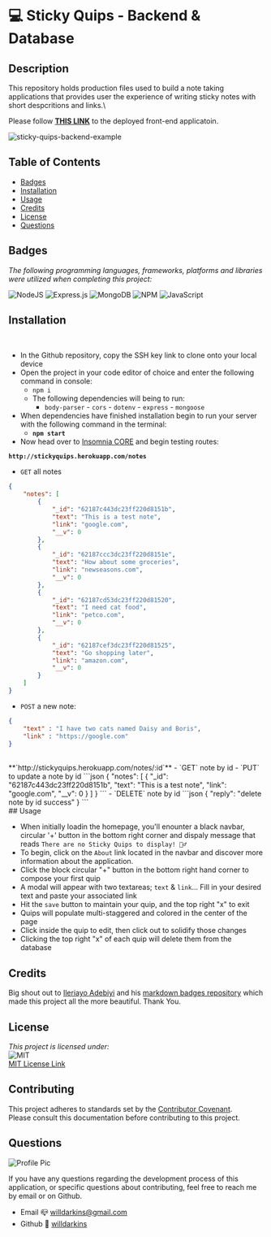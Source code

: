 
# 💻 Sticky Quips - Backend & Database

## Description
This repository holds production files used to build a note taking applications that provides user the experience of writing sticky notes with short despcritions and links.\

Please follow **[THIS LINK](https://willdarkins.github.io/sticky-quips-frontend/)** to the deployed front-end applicatoin.

![sticky-quips-backend-example](https://user-images.githubusercontent.com/84754257/155666783-e1d5b8ea-9248-4874-86c1-51223adbfd1c.gif)

## Table of Contents

* [Badges](#badges)
* [Installation](#installation)
* [Usage](#usage)
* [Credits](#credits)
* [License](#license)
* [Questions](#questions)

## Badges 
*The following programming languages, frameworks, platforms and libraries were utilized when completing this project:*

![NodeJS](https://img.shields.io/badge/node.js-6DA55F?style=for-the-badge&logo=node.js&logoColor=white)
![Express.js](https://img.shields.io/badge/express.js-%23404d59.svg?style=for-the-badge&logo=express&logoColor=%2361DAFB)
![MongoDB](https://img.shields.io/badge/MongoDB-%234ea94b.svg?style=for-the-badge&logo=mongodb&logoColor=white)
![NPM](https://img.shields.io/badge/NPM-%23000000.svg?style=for-the-badge&logo=npm&logoColor=white)
![JavaScript](https://img.shields.io/badge/javascript-%23323330.svg?style=for-the-badge&logo=javascript&logoColor=%23F7DF1E)

## Installation
<br>

- In the Github repository, copy the SSH key link to clone onto your local device
- Open the project in your code editor of choice and enter the following command in console:
  - `npm i`
  - The following dependencies will being to run:
    - `body-parser` - `cors` - `dotenv` - `express` - `mongoose`
- When dependencies have finished installation begin to run your server with the following command in the terminal:
  - **`npm start`**
- Now head over to <a href=https://insomnia.rest>Insomnia CORE</a> and begin testing routes:

**`http://stickyquips.herokuapp.com/notes`**
  - `GET` all notes
```json
{
	"notes": [
		{
			"_id": "62187c443dc23ff220d8151b",
			"text": "This is a test note",
			"link": "google.com",
			"__v": 0
		},
		{
			"_id": "62187ccc3dc23ff220d8151e",
			"text": "How about some groceries",
			"link": "newseasons.com",
			"__v": 0
		},
		{
			"_id": "62187cd53dc23ff220d81520",
			"text": "I need cat food",
			"link": "petco.com",
			"__v": 0
		},
		{
			"_id": "62187cef3dc23ff220d81525",
			"text": "Go shopping later",
			"link": "amazon.com",
			"__v": 0
		}
	]
}
```

 - `POST` a new note:
```json
{
	"text" : "I have two cats named Daisy and Boris",
	"link" : "https://google.com"
}
```
<br/>
**`http://stickyquips.herokuapp.com/notes/:id`**
  - `GET` note by id
  - `PUT` to update a note by id
```json
{
	"notes": [
		{
			"_id": "62187c443dc23ff220d8151b",
			"text": "This is a test note",
			"link": "google.com",
			"__v": 0
		}
	]
}
```
  - `DELETE` note by id
```json
{
	"reply": "delete note by id success"
}
```
<br/>
## Usage

- When initially loadin the homepage, you'll enounter a black navbar, circular '+' button in the bottom right corner and dispaly message that reads `There are no Sticky Quips to display! 🤷‍♂️`
- To begin, click on the `About` link located in the navbar and discover more information about the application.
- Click the block circular "+" button in the bottom right hand corner to compose your first quip
- A modal will appear with two textareas; `text` & `link`... Fill in your desired text and paste your associated link
- Hit the `save` button to maintain your quip, and the top right "x" to exit
- Quips will populate multi-staggered and colored in the center of the page
- Click inside the quip to edit, then click out to solidify those changes
- Clicking the top right "x" of each quip will delete them from the database

## Credits
Big shout out to <a href = https://github.com/Ileriayo>Ileriayo Adebiyi</a> and his <a href =https://github.com/Ileriayo/markdown-badges>markdown badges repository</a> which made this project all the more beautiful. Thank You.<br>

## License
*This project is licensed under:* <br>
![MIT](https://img.shields.io/badge/License-MIT-yellow.svg)<br>
<a href= https://opensource.org/licenses/MIT)>MIT License Link</a><br>

## Contributing
This project adheres to standards set by the <a href = https://www.contributor-covenant.org/version/2/1/code_of_conduct/code_of_conduct.md>Contributor Covenant</a>.<br>
Please consult this documentation before contributing to this project.

## Questions
![Profile Pic](https://user-images.githubusercontent.com/84754257/145705294-57134da6-c3b7-40f4-bcbe-ad9cddb27f47.jpg)

If you have any questions regarding the development process of this application, or specific questions about contributing, feel free to reach me by email or on Github.
* Email 📪 willdarkins@gmail.com
* Github 🗿 [willdarkins](https://github.com/willdarkins) 
